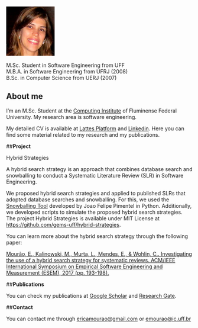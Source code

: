 

![Érica Mourão da Silva (Érica Mourão)](https://github.com/ericamourao/ericamourao.github.io/blob/master/Erica.png)


M.Sc. Student in Software Engineering from UFF  
M.B.A. in Software Engineering from UFRJ (2008)    
B.Sc. in Computer Science from UERJ (2007)  



## **About me**

I’m an M.Sc. Student at the [Computing Institute](http://www.ic.uff.br/index.php/pt/) of Fluminense Federal University.
My research area is software engineering.

My detailed CV is available at [Lattes Platform](http://lattes.cnpq.br/7734579927953717) and [Linkedin](https://www.linkedin.com/in/ericamourao/).
Here you can find some material related to my research and my publications.

##**Project**

Hybrid Strategies

A hybrid search strategy is an approach that combines database search and snowballing to conduct a Systematic Literature Review (SLR) in Software Engineering.

We proposed hybrid search strategies and applied to published SLRs that adopted database searches and snowballing. For this, we used the [Snowballing Tool](https://github.com/JoaoFelipe/snowballing) developed by Joao Felipe Pimentel in Python. Additionally, we developed scripts to simulate the proposed hybrid search strategies. The project Hybrid Strategies is available under MIT License at https://github.com/gems-uff/hybrid-strategies. 

You can learn more about the hybrid search strategy through the following paper:

[Mourão, E., Kalinowski, M., Murta, L., Mendes, E., & Wohlin, C.. Investigating the use of a hybrid search strategy for systematic reviews. ACM/IEEE International Symposium on Empirical Software Engineering and Measurement (ESEM), 2017 (pp. 193-198).](https://ieeexplore.ieee.org/abstract/document/8170102)


##**Publications**

You can check my publications at [Google Scholar](https://scholar.google.com.br/citations?hl=pt-BR&user=cNVoORsAAAAJ) and [Research Gate](https://www.researchgate.net/profile/Erica_Mourao/publications).


##**Contact**

You can contact me through ericamourao@gmail.com or emourao@ic.uff.br
